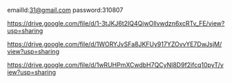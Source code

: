 emailId:31@gmail.com 
password:310807



https://drive.google.com/file/d/1-3tJKJ6t2IQ4QjwOllvwdzn6xcRTv_FE/view?usp=sharing

https://drive.google.com/file/d/1WORYJvSFa8JKFUy917YZOvvYE7DwJsjM/view?usp=sharing

https://drive.google.com/file/d/1wRUHPmXCwdbH7QCyNl8D9f2ifcq10pyT/view?usp=sharing